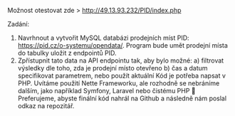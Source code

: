 Možnost otestovat zde > http://49.13.93.232/PID/index.php

Zadání:

1) Navrhnout a vytvořit MySQL databázi prodejních míst PID: https://pid.cz/o-systemu/opendata/. Program bude umět prodejní místa do tabulky uložit z endpointů PID.
2) Zpřístupnit tato data na API endpointu tak, aby bylo možné:
a) filtrovat výsledky dle toho, zda je prodejní místo otevřeno
b) čas a datum specifikovat parametrem, nebo použít aktuální
Kód je potřeba napsat v PHP.
Uvítáme použití Nette Frameworku, ale rozhodně se nebráníme dalším, jako například Symfony, Laravel nebo čistému PHP 🙂
Preferujeme, abyste finální kód nahrál na Github a následně nám poslal odkaz na repozitář.
